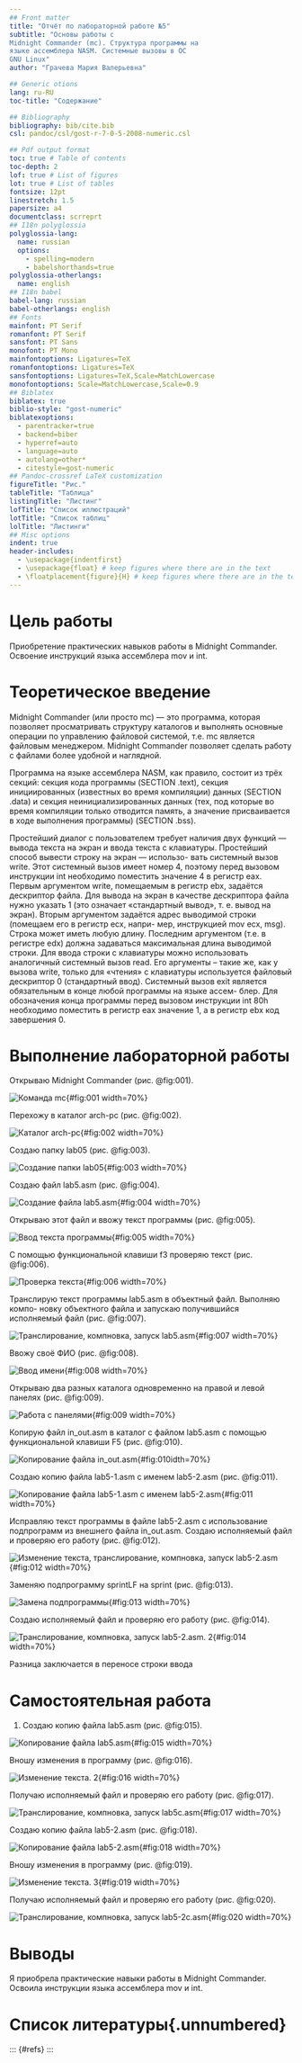 ```yaml
---
## Front matter
title: "Отчёт по лабораторной работе №5"
subtitle: "Основы работы с
Midnight Commander (mc). Структура программы на
языке ассемблера NASM. Системные вызовы в ОС
GNU Linux"
author: "Грачева Мария Валерьевна"

## Generic otions
lang: ru-RU
toc-title: "Содержание"

## Bibliography
bibliography: bib/cite.bib
csl: pandoc/csl/gost-r-7-0-5-2008-numeric.csl

## Pdf output format
toc: true # Table of contents
toc-depth: 2
lof: true # List of figures
lot: true # List of tables
fontsize: 12pt
linestretch: 1.5
papersize: a4
documentclass: scrreprt
## I18n polyglossia
polyglossia-lang:
  name: russian
  options:
	- spelling=modern
	- babelshorthands=true
polyglossia-otherlangs:
  name: english
## I18n babel
babel-lang: russian
babel-otherlangs: english
## Fonts
mainfont: PT Serif
romanfont: PT Serif
sansfont: PT Sans
monofont: PT Mono
mainfontoptions: Ligatures=TeX
romanfontoptions: Ligatures=TeX
sansfontoptions: Ligatures=TeX,Scale=MatchLowercase
monofontoptions: Scale=MatchLowercase,Scale=0.9
## Biblatex
biblatex: true
biblio-style: "gost-numeric"
biblatexoptions:
  - parentracker=true
  - backend=biber
  - hyperref=auto
  - language=auto
  - autolang=other*
  - citestyle=gost-numeric
## Pandoc-crossref LaTeX customization
figureTitle: "Рис."
tableTitle: "Таблица"
listingTitle: "Листинг"
lofTitle: "Список иллюстраций"
lotTitle: "Список таблиц"
lolTitle: "Листинги"
## Misc options
indent: true
header-includes:
  - \usepackage{indentfirst}
  - \usepackage{float} # keep figures where there are in the text
  - \floatplacement{figure}{H} # keep figures where there are in the text
---
```


# Цель работы

Приобретение практических навыков работы в Midnight Commander. Освоение инструкций
языка ассемблера mov и int.

# Теоретическое введение

Midnight Commander (или просто mc) — это программа, которая позволяет просматривать
структуру каталогов и выполнять основные операции по управлению файловой системой,
т.е. mc является файловым менеджером. Midnight Commander позволяет сделать работу с
файлами более удобной и наглядной.

Программа на языке ассемблера NASM, как правило, состоит из трёх секций: секция кода
программы (SECTION .text), секция инициированных (известных во время компиляции)
данных (SECTION .data) и секция неинициализированных данных (тех, под которые во
время компиляции только отводится память, а значение присваивается в ходе выполнения
программы) (SECTION .bss).

Простейший диалог с пользователем требует наличия двух функций — вывода текста на
экран и ввода текста с клавиатуры. Простейший способ вывести строку на экран — использо-
вать системный вызов write. Этот системный вызов имеет номер 4, поэтому перед вызовом
инструкции int необходимо поместить значение 4 в регистр eax. Первым аргументом write,
помещаемым в регистр ebx, задаётся дескриптор файла. Для вывода на экран в качестве
дескриптора файла нужно указать 1 (это означает «стандартный вывод», т. е. вывод на экран).
Вторым аргументом задаётся адрес выводимой строки (помещаем его в регистр ecx, напри-
мер, инструкцией mov ecx, msg). Строка может иметь любую длину. Последним аргументом
(т.е. в регистре edx) должна задаваться максимальная длина выводимой строки.
Для ввода строки с клавиатуры можно использовать аналогичный системный вызов read.
Его аргументы – такие же, как у вызова write, только для «чтения» с клавиатуры используется
файловый дескриптор 0 (стандартный ввод).
Системный вызов exit является обязательным в конце любой программы на языке ассем-
блер. Для обозначения конца программы перед вызовом инструкции int 80h необходимо
поместить в регистр еах значение 1, а в регистр ebx код завершения 0.

# Выполнение лабораторной работы

Открываю Midnight Commander (рис. @fig:001).

![Команда mc](image/1.png){#fig:001 width=70%}



Перехожу в каталог arch-pc (рис. @fig:002).

![Каталог arch-pc](image/2.png){#fig:002 width=70%}



Создаю папку lab05 (рис. @fig:003).

![Создание папки lab05](image/3.png){#fig:003 width=70%}



Создаю файл lab5.asm (рис. @fig:004).

![Создание файла lab5.asm](image/4.png){#fig:004 width=70%}



Открываю этот файл и ввожу текст программы (рис. @fig:005).

![Ввод текста программы](image/5.png){#fig:005 width=70%}



С помощью функциональной клавиши f3 проверяю текст (рис. @fig:006).

![Проверка текста](image/6.png){#fig:006 width=70%}



Транслирую текст программы lab5.asm в объектный файл. Выполняю компо-
новку объектного файла и запускаю получившийся исполняемый файл (рис. @fig:007).

![Транслирование, компновка, запуск lab5.asm](image/7.png){#fig:007 width=70%}



Ввожу своё ФИО (рис. @fig:008).

![Ввод имени](image/8.png){#fig:008 width=70%}



Открываю два разных каталога одновременно на правой и левой панелях (рис. @fig:009).

![Работа с панелями](image/9.png){#fig:009 width=70%}



Копирую файл in_out.asm в каталог с файлом lab5.asm с помощью функциональной
клавиши F5 (рис. @fig:010).

![Копирование файла in_out.asm](image/10.png){#fig:010idth=70%}



Создаю копию файла lab5-1.asm с именем lab5-2.asm (рис. @fig:011).

![Копирование файла lab5-1.asm с именем lab5-2.asm](image/11.png){#fig:011 width=70%}



Исправляю текст программы в файле lab5-2.asm с использование подпрограмм из внешнего файла in_out.asm. Создаю исполняемый файл и проверяю его работу  (рис. @fig:012).

![Изменение текста, транслирование, компновка, запуск lab5-2.asm](image/12.png){#fig:012 width=70%} 



Заменяю подпрограмму sprintLF на sprint (рис. @fig:013).

![Замена подпрограммы](image/13.png){#fig:013 width=70%}



Создаю исполняемый файл и проверяю его работу (рис. @fig:014).

![Транслирование, компновка, запуск lab5-2.asm. 2](image/14.png){#fig:014 width=70%}

Разница заключается в переносе строки ввода







# Самостоятельная работа

1) Создаю копию файла lab5.asm (рис. @fig:015).

![Копирование файла lab5.asm](image/15.png){#fig:015 width=70%}



Вношу изменения в программу (рис. @fig:016).

![Изменение текста. 2](image/17.png){#fig:016 width=70%}



Получаю исполняемый файл и проверяю его работу (рис. @fig:017).

![Транслирование, компновка, запуск lab5с.asm](image/16.png){#fig:017 width=70%}



Создаю копию файла lab5-2.asm (рис. @fig:018).

![Копирование файла lab5-2.asm](image/18.png){#fig:018 width=70%}



Вношу изменения в программу (рис. @fig:019).

![Изменение текста. 3](image/19.png){#fig:019 width=70%}



Получаю исполняемый файл и проверяю его работу (рис. @fig:020).

![Транслирование, компновка, запуск lab5-2с.asm](image/20.png){#fig:020 width=70%}


# Выводы

Я приобрела практические навыки работы в Midnight Commander. Освоила инструкции
языка ассемблера mov и int.

# Список литературы{.unnumbered}

::: {#refs}
:::
